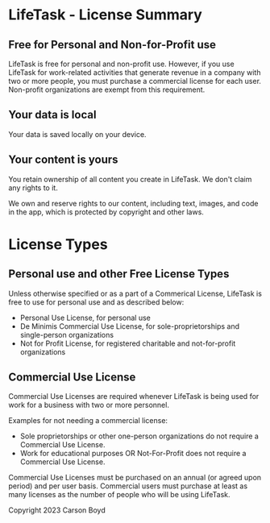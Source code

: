 # LifeTask - License Summary

## Free for Personal and Non-for-Profit use

LifeTask is free for personal and non-profit use. However, if you use LifeTask for work-related activities that generate revenue in a company with two or more people, you must purchase a commercial license for each user. Non-profit organizations are exempt from this requirement.

## Your data is local

Your data is saved locally on your device.

## Your content is yours

You retain ownership of all content you create in LifeTask. We don't claim any rights to it.

We own and reserve rights to our content, including text, images, and code in the app, which is protected by copyright and other laws.

# License Types

## Personal use and other Free License Types

Unless otherwise specified or as a part of a Commerical License, LifeTask is free to use for personal use and as described below:

- Personal Use License, for personal use
- De Minimis Commercial Use License, for sole-proprietorships and single-person organizations
- Not for Profit License, for registered charitable and not-for-profit organizations

## Commercial Use License

Commercial Use Licenses are required whenever LifeTask is being used for work for a business with two or more personnel.

Examples for not needing a commercial license:
- Sole proprietorships or other one-person organizations do not require a Commercial Use License.
- Work for educational purposes OR Not-For-Profit does not require a Commercial Use License.

Commercial Use Licenses must be purchased on an annual (or agreed upon period) and per user basis. Commercial users must purchase at least as many licenses as the number of people who will be using LifeTask.

Copyright 2023 Carson Boyd
